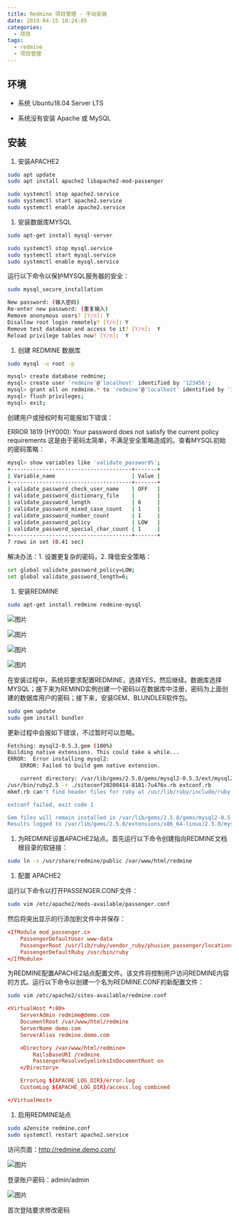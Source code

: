 ```yaml
---
title: Redmine 项目管理 - 手动安装
date: 2019-04-15 10:24:05
categories:
  - 项目
tags:
  - redmine
  - 项目管理
---
```


## 环境

- 系统 Ubuntu18.04 Server LTS

- 系统没有安装 Apache 或 MySQL

## 安装

1. 安装APACHE2

  ```sh
  sudo apt update
  sudo apt install apache2 libapache2-mod-passenger

  sudo systemctl stop apache2.service
  sudo systemctl start apache2.service
  sudo systemctl enable apache2.service
  ```

1. 安装数据库MYSQL

  ```sh
  sudo apt-get install mysql-server

  sudo systemctl stop mysql.service
  sudo systemctl start mysql.service
  sudo systemctl enable mysql.service
  ```

  运行以下命令以保护MYSQL服务器的安全：

  ```sh
  sudo mysql_secure_installation         

  New password: (输入密码)
  Re-enter new password: (重复输入)
  Remove anonymous users? [Y/n]: Y
  Disallow root login remotely? [Y/n]: Y
  Remove test database and access to it? [Y/n]:  Y
  Reload privilege tables now? [Y/n]:  Y
  ```

1. 创建 REDMINE 数据库

  ```sh
  sudo mysql -u root -p

  mysql> create database redmine;
  mysql> create user 'redmine'@'localhost' identified by '123456';
  mysql> grant all on redmine.* to 'redmine'@'localhost' identified by '123456' with grant option;
  mysql> flush privileges;
  mysql> exit;
  ```

  创建用户或授权时有可能报如下错误：

  ERROR 1819 (HY000): Your password does not satisfy the current policy requirements
  这是由于密码太简单，不满足安全策略造成的。查看MYSQL初始的密码策略：

  ```sh
  mysql> show variables like 'validate_password%';
  +--------------------------------------+-------+
  | Variable_name                        | Value |
  +--------------------------------------+-------+
  | validate_password_check_user_name    | OFF   |
  | validate_password_dictionary_file    |       |
  | validate_password_length             | 6     |
  | validate_password_mixed_case_count   | 1     |
  | validate_password_number_count       | 1     |
  | validate_password_policy             | LOW   |
  | validate_password_special_char_count | 1     |
  +--------------------------------------+-------+
  7 rows in set (0.41 sec)
  ```

  解决办法：1. 设置更复杂的密码，2. 降低安全策略：

  ```sh
  set global validate_password_policy=LOW;
  set global validate_password_length=6;
  ```

1. 安装REDMINE

  ```sh
  sudo apt-get install redmine redmine-mysql
  ```

  ![图片](/images/npm-package-publish-01.webp)

  ![图片](/images/npm-package-publish-02.webp)

  ![图片](/images/npm-package-publish-03.webp)

  ![图片](/images/npm-package-publish-04.webp)

  在安装过程中，系统将要求配置REDMINE，选择YES，然后继续。数据库选择MYSQL；接下来为REMIND实例创建一个密码以在数据库中注册，密码为上面创建的数据库用户的密码；接下来，安装GEM、BLUNDLER软件包。

  ```sh
  sudo gem update
  sudo gem install bundler
  ```

  更新过程中会报如下错误，不过暂时可以忽略。

  ```sh
  Fetching: mysql2-0.5.3.gem (100%)
  Building native extensions. This could take a while...
  ERROR:  Error installing mysql2:
      ERROR: Failed to build gem native extension.

      current directory: /var/lib/gems/2.5.0/gems/mysql2-0.5.3/ext/mysql2
  /usr/bin/ruby2.5 -r ./siteconf20200414-8181-7u476x.rb extconf.rb
  mkmf.rb can't find header files for ruby at /usr/lib/ruby/include/ruby.h

  extconf failed, exit code 1

  Gem files will remain installed in /var/lib/gems/2.5.0/gems/mysql2-0.5.3 for inspection.
  Results logged to /var/lib/gems/2.5.0/extensions/x86_64-linux/2.5.0/mysql2-0.5.3/gem_make.out
  ```

1. 为REDMINE设置APACHE2站点。首先运行以下命令创建指向REDMINE文档根目录的软链接：

  ```sh
  sudo ln -s /usr/share/redmine/public /var/www/html/redmine
  ```

1. 配置 APACHE2

  运行以下命令以打开PASSENGER.CONF文件：

  ```sh
  sudo vim /etc/apache2/mods-available/passenger.conf
  ```

  然后将突出显示的行添加到文件中并保存：

  ```conf
  <IfModule mod_passenger.c>
      PassengerDefaultUser www-data
      PassengerRoot /usr/lib/ruby/vendor_ruby/phusion_passenger/locations.ini
      PassengerDefaultRuby /usr/bin/ruby
  </IfModule>
  ```

  为REDMINE配置APACHE2站点配置文件。该文件将控制用户访问REDMINE内容的方式。运行以下命令以创建一个名为REDMINE.CONF的新配置文件：

  ```sh
  sudo vim /etc/apache2/sites-available/redmine.conf
  ```

  ```conf
  <VirtualHost *:80>
      ServerAdmin redmime@demo.com
      DocumentRoot /var/www/html/redmine
      ServerName demo.com
      ServerAlias redmine.demo.com

      <Directory /var/www/html/redmine>
          RailsBaseURI /redmine
          PassengerResolveSymlinksInDocumentRoot on
      </Directory>

      ErrorLog ${APACHE_LOG_DIR}/error.log
      CustomLog ${APACHE_LOG_DIR}/access.log combined

  </VirtualHost>
  ```

1. 启用REDMINE站点

  ```sh
  sudo a2ensite redmine.conf
  sudo systemctl restart apache2.service
  ```

  访问页面：http://redmine.demo.com/

  ![图片](/images/npm-package-publish-05.webp)

  登录账户密码：admin/admin

  ![图片](/images/npm-package-publish-06.webp)

  首次登陆要求修改密码
